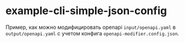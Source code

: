 # example-cli-simple-json-config

Пример, как можно модифицировать openapi `input/openapi.yaml` в `output/openapi.yaml` с учетом конфига `openapi-modifier.config.json`.
